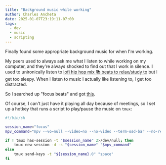 ```yaml
---
title: "Background music while working"
author: Charles Ancheta
date: 2025-01-07T23:19:11-07:00
tags:
  - dev
  - music
  - scripting
---
```


Finally found some appropriate background music for when I'm working.

My peers used to always ask me what I listen to while working on my computer,
and they're always shocked to find out that I work in silence. I used to
unironically listen to
[lofi hip hop mix 📚 beats to relax/study to](https://www.youtube.com/watch?v=CFGLoQIhmow)
but I get too sleepy. When I listen to music I actually like listening to, I get
too distracted.

So I searched up "focus beats" and got
[this](https://www.youtube.com/watch?v=wELOA2U7FPQ).

Of course, I can't just have it playing all day because of meetings, so I set up
a hotkey that runs a script to play/pause the music on `tmux`:

```sh
#!/bin/sh

session_name="focus"
mpv_command="mpv --vo=null --video=no --no-video --term-osd-bar --no-resume-playback ~/Music/Focus.m4a"

if ! tmux has-session -t "$session_name" 2>/dev/null; then
	tmux new-session -d -s "$session_name" "$mpv_command"
else
	tmux send-keys -t "${session_name}.0" "space"
fi
```
